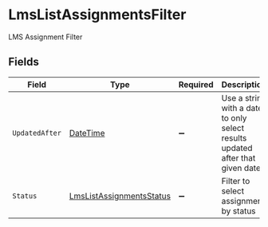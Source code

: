 # LmsListAssignmentsFilter

LMS Assignment Filter


## Fields

| Field                                                                                 | Type                                                                                  | Required                                                                              | Description                                                                           | Example                                                                               |
| ------------------------------------------------------------------------------------- | ------------------------------------------------------------------------------------- | ------------------------------------------------------------------------------------- | ------------------------------------------------------------------------------------- | ------------------------------------------------------------------------------------- |
| `UpdatedAfter`                                                                        | [DateTime](https://learn.microsoft.com/en-us/dotnet/api/system.datetime?view=net-5.0) | :heavy_minus_sign:                                                                    | Use a string with a date to only select results updated after that given date         | 2020-01-01T00:00:00.000Z                                                              |
| `Status`                                                                              | [LmsListAssignmentsStatus](../../Models/Requests/LmsListAssignmentsStatus.md)         | :heavy_minus_sign:                                                                    | Filter to select assignment by status                                                 |                                                                                       |